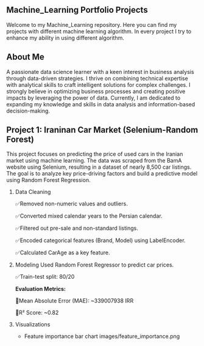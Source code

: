 ## Machine_Learning Portfolio Projects
Welcome to my Machine_Learning repository. Here you can find my projects with different machine learning algorithm. In every project I try to enhance my ability in using different algorithm.

## About Me
A passionate data science learner with a keen interest in business analysis through data-driven strategies. I thrive on combining technical expertise with analytical skills to craft intelligent solutions for complex challenges. I strongly believe in optimizing business processes and creating positive impacts by leveraging the power of data. Currently, I am dedicated to expanding my knowledge and skills in data analysis and information-based decision-making.

## Project 1: Iraninan Car Market (Selenium-Random Forest)

This project focuses on predicting the price of used cars in the Iranian market using machine learning. The data was scraped from the BamA website using Selenium, resulting in a dataset of
nearly 8,500 car listings. The goal is to analyze key price-driving factors and build a predictive model using Random Forest Regression.

1) Data Cleaning
   
   ✅Removed non-numeric values and outliers.

   ✅Converted mixed calendar years to the Persian calendar.

   ✅Filtered out pre-sale and non-standard listings.

   ✅Encoded categorical features (Brand, Model) using LabelEncoder.

   ✅Calculated CarAge as a key feature.
3) Modeling
   Used Random Forest Regressor to predict car prices.

   ✅Train-test split: 80/20

   **Evaluation Metrics:**

   🚨Mean Absolute Error (MAE): ~339007938 IRR

   🚨R² Score: ~0.82
4) Visualizations
   - Feature importance bar chart
     images/feature_importance.png
     
   



